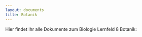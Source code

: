```yaml
---
layout: documents
title: Botanik
---
```

Hier findet Ihr alle Dokumente zum Biologie Lernfeld 8 Botanik:


